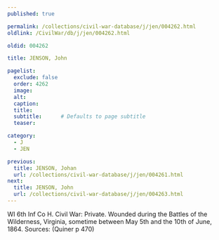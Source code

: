 ```yaml
---
published: true

permalink: /collections/civil-war-database/j/jen/004262.html
oldlink: /CivilWar/db/j/jen/004262.html

oldid: 004262

title: JENSON, John

pagelist:
  exclude: false
  order: 4262
  image: 
  alt:
  caption:
  title:
  subtitle:      # Defaults to page subtitle
  teaser:

category: 
  - J 
  - JEN

previous:
  title: JENSON, Johan
  url: /collections/civil-war-database/j/jen/004261.html  
next:
  title: JENSON, John
  url: /collections/civil-war-database/j/jen/004263.html   
---
```

WI 6th Inf Co H. Civil War: Private. Wounded during the Battles of the Wilderness, Virginia, sometime between May 5th and the 10th of June, 1864. Sources: (Quiner p 470)
